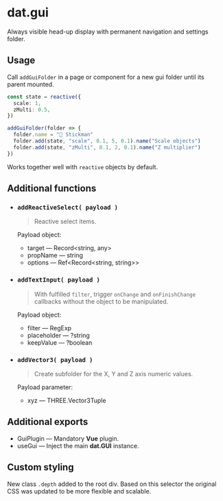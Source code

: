 # dat.gui

Always visible head-up display with permanent navigation and settings folder.

## Usage

Call `addGuiFolder` in a page or component for a new gui folder until its parent mounted.

```ts
const state = reactive({
  scale: 1,
  zMulti: 0.5,
})

addGuiFolder(folder => {
  folder.name = "🤸 Stickman"
  folder.add(state, "scale", 0.1, 5, 0.1).name("Scale objects")
  folder.add(state, "zMulti", 0.1, 2, 0.1).name("Z multiplier")
})
```

Works together well with `reactive` objects by default.

## Additional functions

- ### `addReactiveSelect( payload )`

  > Reactive select items.

   Payload object:
   - target — Record<string, any>
   - propName — string
   - options — Ref<Record<string, string>>

- ### `addTextInput( payload )`

  > With fulfilled `filter`, trigger `onChange` and `onFinishChange` callbacks without the object to be manipulated.

   Payload object:
   - filter — RegExp
   - placeholder — ?string
   - keepValue — ?boolean

- ### `addVector3( payload )`

  > Create subfolder for the X, Y and Z axis numeric values.

   Payload parameter:
   - xyz — THREE.Vector3Tuple

## Additional exports

- GuiPlugin — Mandatory **Vue** plugin.
- useGui — Inject the main **dat.GUI** instance.

## Custom styling

New class `.depth` added to the root div. Based on this selector the original CSS was updated to be more flexible and scalable.
